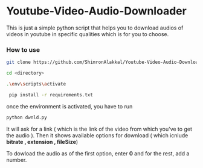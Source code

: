 # Youtube-Video-Audio-Downloader

This is just a simple python script that helps you to download audios of videos in youtube in specific qualities which is for you to choose.

### How to use
```bash
git clone https://github.com/ShimronAlakkal/Youtube-Video-Audio-Downloader/

cd <directory>

.\env\scripts\activate

 pip install -r requirements.txt
```

once the environment is activated, you have to run 
```bash
python dwnld.py
```

It will ask for a link ( which is the link of the video from which you've to get the audio ).
Then it shows available options for download ( which icnlude **bitrate , extension , fileSize**)

To dowload the audio as of the first option, enter **0** and for the rest, add a number.
